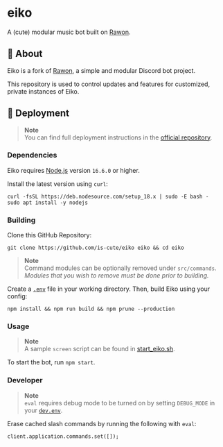 # eiko

A (cute) modular music bot built on [Rawon](https://github.com/Clytage/rawon).

## 📃 About
Eiko is a fork of [Rawon](https://github.com/Clytage/rawon), a simple and modular Discord bot project.

This repository is used to control updates and features for customized, private instances of Eiko.

## 🌠 Deployment
> **Note**  
> You can find full deployment instructions in the [official repository](https://github.com/Clytage/rawon).

### Dependencies
Eiko requires [Node.js](https://nodejs.org) version `16.6.0` or higher.

Install the latest version using `curl`:
```
curl -fsSL https://deb.nodesource.com/setup_18.x | sudo -E bash -
sudo apt install -y nodejs
```

### Building
Clone this GitHub Repository:
```
git clone https://github.com/is-cute/eiko eiko && cd eiko
```

> **Note**  
> Command modules can be optionally removed under `src/commands`. *Modules that you wish to remove must be done prior to building.*

Create a [`.env`](./.env_example) file in your working directory. Then, build Eiko using your config:
```
npm install && npm run build && npm prune --production
```

### Usage
> **Note**  
> A sample `screen` script can be found in [start_eiko.sh](./start_eiko.sh).

To start the bot, run `npm start`.

### Developer
> **Note**  
> `eval` requires debug mode to be turned on by setting `DEBUG_MODE` in your [`dev.env`](./dev.env_example).

Erase cached slash commands by running the following with `eval`:
```
client.application.commands.set([]);
```
